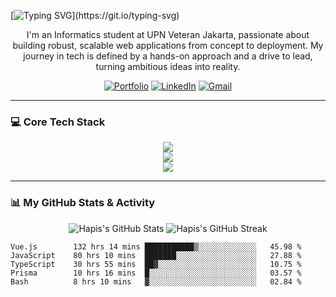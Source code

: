 [![Typing SVG](https://readme-typing-svg.demolab.com?font=Inter&weight=500&size=28&duration=2500&pause=800&color=00DC82&center=true&vCenter=true&multiline=true&width=600&height=100&lines=Muhammad+Hafizh+Hanifuddin;Fullstack+Developer+%7C+Tech+Lead+%7C+Cloud+Enthusiast;Code.+Lead.+Deploy+to+the+Cloud.)](https://git.io/typing-svg)

<p align="center">
I'm an Informatics student at UPN Veteran Jakarta, passionate about building robust, scalable web applications from concept to deployment. My journey in tech is defined by a hands-on approach and a drive to lead, turning ambitious ideas into reality.
</p>

<p align="center">
  <a href="https://hapishanipudin.com" target="_blank"><img src="https://img.shields.io/badge/Portfolio-252525?style=for-the-badge&logo=About.me&logoColor=white" alt="Portfolio"/></a>
  <a href="https://linkedin.com/in/hapishanipudin" target="_blank"><img src="https://img.shields.io/badge/LinkedIn-0077B5?style=for-the-badge&logo=linkedin&logoColor=white" alt="LinkedIn"/></a>
  <a href="mailto:hapis.hanipuddin@gmail.com"><img src="https://img.shields.io/badge/Email-D14836?style=for-the-badge&logo=gmail&logoColor=white" alt="Gmail"/></a>
</p>

---

### 💻 Core Tech Stack
<p align="center">
  <img src="https://skillicons.dev/icons?i=vue,nuxt,js,ts,nodejs,express,go" />
  <br>
  <img src="https://skillicons.dev/icons?i=postgres,mongodb,prisma,redis,firebase" />
  <br>
  <img src="https://skillicons.dev/icons?i=aws,docker,git,github,vercel,figma" />
</p>

---

### 📊 My GitHub Stats & Activity

<p align="center">
  <img src="https://github-readme-stats.vercel.app/api?username=HapisHanipudin&show_icons=true&theme=tokyonight&hide_border=true&rank_icon=github&count_private=true" alt="Hapis's GitHub Stats" />
  <img src="https://github-readme-streak-stats.herokuapp.com/?user=HapisHanipudin&theme=tokyonight&hide_border=true" alt="Hapis's GitHub Streak" />
</p>

<!--START_SECTION:waka-->

```text
Vue.js        132 hrs 14 mins ███████████▒░░░░░░░░░░░░░   45.98 %
JavaScript    80 hrs 10 mins  ███████░░░░░░░░░░░░░░░░░░   27.88 %
TypeScript    30 hrs 55 mins  ██▓░░░░░░░░░░░░░░░░░░░░░░   10.75 %
Prisma        10 hrs 16 mins  █░░░░░░░░░░░░░░░░░░░░░░░░   03.57 %
Bash          8 hrs 10 mins   ▓░░░░░░░░░░░░░░░░░░░░░░░░   02.84 %
```

<!--END_SECTION:waka-->

